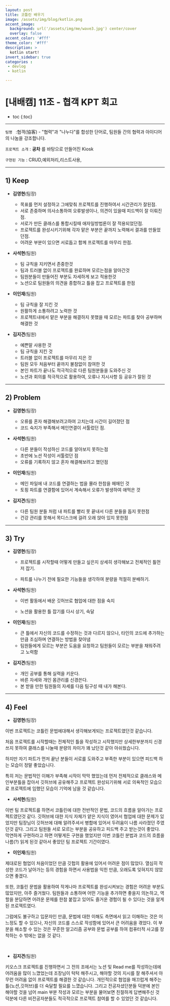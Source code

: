 ```yaml
---
layout: post
title: 코틀린 배우기
image: /assets/img/blog/kotlin.png
accent_image: 
  background: url('/assets/img/me/wave3.jpg') center/cover
  overlay: false
accent_color: '#fff'
theme_color: '#fff'
description: >
  kotlin start!
invert_sidebar: true
categories :
 - devlog	
 - kotlin

---
```


# [내배캠] 11조 - 협객 KPT 회고

* toc
{:toc}
---

`팀명 ` :협객(協客) - "협력"과 "나누다"를 합성한 단어로, 팀원들 간의 협력과 아이디어의 나눔을 강조합니다.

`프로젝트 소개` : **공차** 를 바탕으로 만들어진 Kiosk

`구현된 기능` : CRUD,예외처리,리스트사용,

---

## **1) Keep**

- **김영현**(팀장)

  - 목표를 먼저 설정하고 그에맞춰 프로젝트를 진행하여서 시간관리가 잘된점.
  - 서로 존중하며 의사소통하여 오류발생이나, 의견이 있을때 피드백이 잘 이뤄진점.
  - 서로가 만든 클래스를 통합시킬때 애자일방법론이 잘 적용되었던점.
  - 프로젝트를 완성시키기위해 각자 맡은 부분은 끝까지 노력해서 결과를 만들었던점.
  - 어려운 부분이 있으면 서로돕고 함께 프로젝트를 마무리 한점.

  

- **사석현**(팀원)

  - 팀 규칙을 지키면서 존중한것
  - 팀과 트러블 없이 프로젝트를 완료하며 모르는점을 알아간것
  - 팀원분들이 만들어진 부분도 자세하게 보고 적용한것
  - 노션으로 팀원들의 의견을 종합하고 틀을 잡고 프로젝트를 한점

  

- **이인재**(팀원)

  - 팀 규칙을 잘 지킨 것
  - 원활하게 소통하려고 노력한 것
  - 프로젝트내에서 맡은 부분을 해결하지 못했을 때 모르는 파트를 찾아 공부하며 해결한 것

  

- **김지견**(팀원)

  - 예쁜말 사용한 것
  - 팀 규칙을 지킨 것
  - 트러블 없이 프로젝트를 마무리 지은 것
  - 팀원 모두 처음부터 끝까지 불참없이 참여한 것
  - 본인 파트가 끝나도 적극적으로 다른 팀원분들을 도와주신 것
  - 노션과 회의를 적극적으로 활용하여, 오류나 지시사항 등 공유가 잘된 것

---



## **2) Problem**

- **김영현**(팀장)

  - 오류를 혼자 해결해보려고하여 고치는데 시간이 길어졌던 점
  - 코드 숙지가 부족해서 메인연결이 서툴렀던 점.

  

- **사석현**(팀원)

  - 다른 분들이 작성하신 코드를 알아보지 못하는점
  - 초반에 노션 작성이 서툴렀던 점
  - 오류를 기록하지 않고 혼자 해결해보려고 했던점

  

- **이인재**(팀원)

  - 메인 파일에 내 코드를 연결하는 법을 몰라 한참을 헤매인 것
  - 토핑 파트를 연결함에 있어서 계속해서 오류가 발생하여 애먹은 것

  

- **김지견**(팀원)

  - 다른 팀원 분들 처럼 내 파트를 빨리 못 끝내서 다른 분들을 돕지 못한점
  - 건강 관리를 못해서 목디스크에 걸려 오래 앉아 있지 못한점

---



## **3) Try**

- **김영현**(팀장)

  - 프로젝트를 시작할때 어떻게 만들고 싶은지 상세히 생각해보고 전체적인 틀먼저 잡기.

  - 파트를 나누기 전에 필요한 기능들을 생각하여 분량을 적절히 분배하기.

    

- **사석현**(팀원)

  - 이번 활동에서 배운 깃허브로 협업에 대한 점을 숙지

  - 노션을 활용한 틀 잡기를 다시 상기, 숙달

    

- **이인재**(팀원)

  - 큰 틀에서 자신의 코드를 수정하는 것과 다르지 않으나, 타인의 코드에 추가하는 만큼 조심하며 연결하는 방법을 찾아냄
  - 팀원들에게 모르는 부분은 도움을 요청하고 팀원들이 모르는 부분을 채워주려고 노력함

  

- **김지견**(팀원)

  - 개인 공부를 통해 실력을 키운다.
  - 바른 자세와 개인 몸관리를 신경쓴다.
  - 본 받을 만한 팀원들의 자세를 다음 팀구성 때 내가 해본다.

---



## **4) Feel**

- **김영현**(팀장)

이번 프로젝트는 코틀린 문법에대해서 생각해보게되는 프로젝트였던것 같습니다.

처음 프로젝트를 시작할때는 전체적인 틀을 작성하고 시작했지만 상세한부분까지 신경쓰지 못하여 클래스를 나눌때 분량의 차이가 꽤 났던것 같아 아쉬웠습니다.

하지만 자기 파트가  먼저 끝난 분들이 서로를 도와주고 부족한 부분이 있으면 피드백 하는 모습이 정말 좋았습니다.

특히 저는 문법적인 이해가 부족해 시작이 막막 했었는데 먼저 전체적으로 클래스와 메인부분틀을 잡아서 깃허브에 공유해주고 프로젝트 완성되기위해 서로 의욕적인 모습으로 프로젝트에 임했던 모습이 기억에 남을 것 같습니다.

  

- **사석현**(팀원)

이번 팀 프로젝트를 하면서 코틀린에 대한 전반적인 문법, 코드의 흐름을 알아가는 프로젝트였던것 같다.
깃허브에 대한 지식 자체가 얕은 지식이 였어서 협업에 대한 문제가 있었지만 팀장님이 깃허브에 대해 알려주셔서 병합에 있어서 두려움이 나름 사라졌던 주였던것 같다. 그리고 팀원들 서로 모르는 부분을 공유하고 피드백 주고 받는것이 좋았다. 막연하게 구현하라고 하면 어떻게든 구현을 했었지만 이번 코틀린 분법과 코드의 흐름을 나름(?) 읽게 된것 같아서 좋았던 팀 프로젝트 기간이였다.

  

- **이인재**(팀원)

제대로된 협업이 처음이었던 만큼 깃헙의 활용에 있어서 어려운 점이 많았다. 열심히 작성한 코드가 날아가는 등의 경험을 하면서 사용법을 익힌 만큼, 오래도록 잊혀지지 않았으면 좋겠다.

또한, 코틀린 문법을 활용하여 작게나마 프로젝트를 완성시켜보는 경험은 어려운 부분도 많았지만, 아주 즐거웠다. 팀원들과 소통하며 어떤 기능을 추가하면 좋을지 의논하고, 역할을 분담하면 어려운 문제를 한참 붙잡고 있어도 즐거운 경험이 될 수 있다는 것을 알게 된 프로젝트였다.

그럼에도 불구하고 입문자인 만큼, 문법에 대한 이해도 측면에서 읽고 이해하는 것은 어느정도 할 수 있으나, 자신의 코드를 스스로 작성함에 있어서 큰 어려움을 겪었다. 이 부분을 해소할 수 있는 것은 꾸준한 알고리즘 공부와 문법 공부를 하여 컴퓨터적 사고를 장착하는 수 밖에는 없을 것 같다.

​    

- **김지견**(팀원)

키오스크 프로젝트를 진행하면서 그 전의 조에서는 노션 및 Read me를 작성하는데에 어려움을 많이 느꼈었는데 조장님이 턱턱 해주시고, 해야할 것의 지시를 잘 해주셔서 아무런 어려움 없이 프로젝트를 해결한 것 같습니다. 개인적으로 협업을 매끄럽게 해주는 틀(노션,깃허브)를 더 숙달할 필요를 느꼈습니다.  그리고 전공자셨던분들 덕분에 본인 해야할 것을 넘어 main 부분 작성과 모르는 부분을 물어보면 친절하게 답변해주신 것 덕분에 다른 비전공자분들도 적극적으로 프로젝트 참여를 할 수 있었던 것 같습니다.
